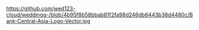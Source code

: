 https://github.com/wed123-cloud/weddingg-/blob/4b95f8b58bbab81f2fa98d246db6443b38d4480c/Bank-Central-Asia-Logo-Vector.jpg
